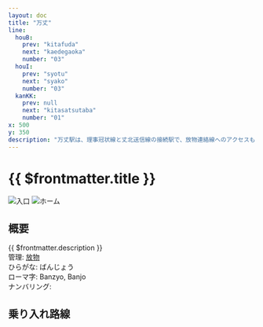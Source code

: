 ```yaml
---
layout: doc
title: "万丈"
line: 
  houB:
    prev: "kitafuda"
    next: "kaedegaoka"
    number: "03"
  houI:
    prev: "syotu"
    next: "syako"
    number: "03"
  kanKK:
    prev: null
    next: "kitasatsutaba"
    number: "01"
x: 500
y: 350
description: "万丈駅は、理事冠状線と丈北送信線の接続駅で、放物連絡線へのアクセスも可能です。"
---
```


# {{ $frontmatter.title }}
![入口](/img/station/banzyo/front.webp)
![ホーム](/img/station/banzyo/platform.webp)

## 概要
{{ $frontmatter.description }}  
管理: [放物](/company/houbutu/index.md)  
ひらがな: ばんじょう  
ローマ字: Banzyo, Banjo  
ナンバリング: <Numberling />

## 乗り入れ路線
<LineInfo />
